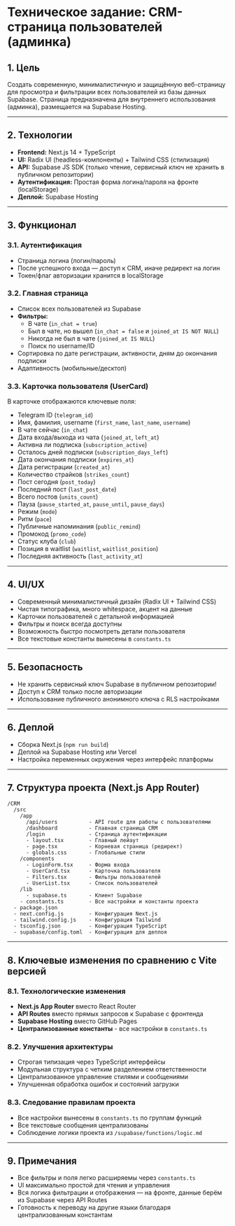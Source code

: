 # Техническое задание: CRM-страница пользователей (админка)

## 1. Цель
Создать современную, минималистичную и защищённую веб-страницу для просмотра и фильтрации всех пользователей из базы данных Supabase. Страница предназначена для внутреннего использования (админка), размещается на Supabase Hosting.

---

## 2. Технологии
- **Frontend:** Next.js 14 + TypeScript
- **UI:** Radix UI (headless-компоненты) + Tailwind CSS (стилизация)
- **API:** Supabase JS SDK (только чтение, сервисный ключ не хранить в публичном репозитории)
- **Аутентификация:** Простая форма логина/пароля на фронте (localStorage)
- **Деплой:** Supabase Hosting

---

## 3. Функционал

### 3.1. Аутентификация
- Страница логина (логин/пароль)
- После успешного входа — доступ к CRM, иначе редирект на логин
- Токен/флаг авторизации хранится в localStorage

### 3.2. Главная страница
- Список всех пользователей из Supabase
- **Фильтры:**
  - В чате (`in_chat = true`)
  - Был в чате, но вышел (`in_chat = false` и `joined_at IS NOT NULL`)
  - Никогда не был в чате (`joined_at IS NULL`)
  - Поиск по username/ID
- Сортировка по дате регистрации, активности, дням до окончания подписки
- Адаптивность (мобильные/десктоп)

### 3.3. Карточка пользователя (UserCard)
В карточке отображаются ключевые поля:
- Telegram ID (`telegram_id`)
- Имя, фамилия, username (`first_name`, `last_name`, `username`)
- В чате сейчас (`in_chat`)
- Дата входа/выхода из чата (`joined_at`, `left_at`)
- Активна ли подписка (`subscription_active`)
- Осталось дней подписки (`subscription_days_left`)
- Дата окончания подписки (`expires_at`)
- Дата регистрации (`created_at`)
- Количество страйков (`strikes_count`)
- Пост сегодня (`post_today`)
- Последний пост (`last_post_date`)
- Всего постов (`units_count`)
- Пауза (`pause_started_at`, `pause_until`, `pause_days`)
- Режим (`mode`)
- Ритм (`pace`)
- Публичные напоминания (`public_remind`)
- Промокод (`promo_code`)
- Статус клуба (`club`)
- Позиция в waitlist (`waitlist`, `waitlist_position`)
- Последняя активность (`last_activity_at`)

---

## 4. UI/UX
- Современный минималистичный дизайн (Radix UI + Tailwind CSS)
- Чистая типографика, много whitespace, акцент на данные
- Карточки пользователей с детальной информацией
- Фильтры и поиск всегда доступны
- Возможность быстро посмотреть детали пользователя
- Все текстовые константы вынесены в `constants.ts`

---

## 5. Безопасность
- Не хранить сервисный ключ Supabase в публичном репозитории!
- Доступ к CRM только после авторизации
- Использование публичного анонимного ключа с RLS настройками

---

## 6. Деплой
- Сборка Next.js (`npm run build`)
- Деплой на Supabase Hosting или Vercel
- Настройка переменных окружения через интерфейс платформы

---

## 7. Структура проекта (Next.js App Router)

```
/CRM
  /src
    /app
      /api/users          - API route для работы с пользователями
      /dashboard          - Главная страница CRM
      /login              - Страница аутентификации
      - layout.tsx        - Главный лейаут
      - page.tsx          - Корневая страница (редирект)
      - globals.css       - Глобальные стили
    /components
      - LoginForm.tsx     - Форма входа
      - UserCard.tsx      - Карточка пользователя
      - Filters.tsx       - Фильтры пользователей
      - UserList.tsx      - Список пользователей
    /lib
      - supabase.ts       - Клиент Supabase
    - constants.ts        - Все настройки и константы проекта
  - package.json
  - next.config.js        - Конфигурация Next.js
  - tailwind.config.js    - Конфигурация Tailwind
  - tsconfig.json         - Конфигурация TypeScript
  - supabase/config.toml  - Конфигурация для деплоя
```

---

## 8. Ключевые изменения по сравнению с Vite версией

### 8.1. Технологические изменения
- **Next.js App Router** вместо React Router
- **API Routes** вместо прямых запросов к Supabase с фронтенда
- **Supabase Hosting** вместо GitHub Pages
- **Централизованные константы** - все настройки в `constants.ts`

### 8.2. Улучшения архитектуры
- Строгая типизация через TypeScript интерфейсы
- Модульная структура с четким разделением ответственности
- Централизованное управление стилями и сообщениями
- Улучшенная обработка ошибок и состояний загрузки

### 8.3. Следование правилам проекта
- Все настройки вынесены в `constants.ts` по группам функций
- Все текстовые сообщения централизованы
- Соблюдение логики проекта из `/supabase/functions/logic.md`

---

## 9. Примечания
- Все фильтры и поля легко расширяемы через `constants.ts`
- UI максимально простой для чтения и управления
- Вся логика фильтрации и отображения — на фронте, данные берём из Supabase через API Routes
- Готовность к переводу на другие языки благодаря централизованным константам 